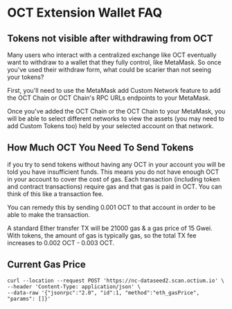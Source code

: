 # OCT Extension Wallet FAQ
## Tokens not visible after withdrawing from OCT


Many users who interact with a centralized exchange like OCT eventually want to withdraw to a wallet that they fully control, like MetaMask. So once you've used their withdraw form, what could be scarier than not seeing your tokens?

First, you'll need to use the MetaMask add Custom Network feature to add the OCT Chain or OCT Chain's RPC URLs endpoints to your MetaMask.

Once you've added the OCT Chain or the OCT Chain to your MetaMask, you will be able to select different networks to view the assets (you may need to add Custom Tokens too) held by your selected account on that network.


## How Much OCT You Need To Send Tokens

if you try to send tokens without having any OCT in your account you will be told you have insufficient funds. This means you do not have enough OCT in your account to cover the cost of gas. Each transaction (including token and contract transactions) require gas and that gas is paid in OCT. You can think of this like a transaction fee.

You can remedy this by sending 0.001 OCT to that account in order to be able to make the transaction.

A standard Ether transfer TX will be 21000 gas & a gas price of 15 Gwei.
With tokens, the amount of gas is typically  gas, so the total TX fee increases to 0.002 OCT - 0.003 OCT.


## Current Gas Price

```
curl --location --request POST 'https://nc-dataseed2.scan.octium.io' \
--header 'Content-Type: application/json' \
--data-raw '{"jsonrpc":"2.0", "id":1, "method":"eth_gasPrice", "params": []}'
```